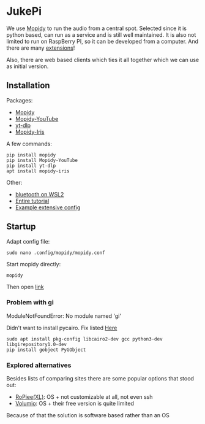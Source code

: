 # JukePi

We use [Mopidy](https://mopidy.com) to run the audio from a central spot.
Selected since it is python based, can run as a service and is still well maintained.
It is also not limited to run on RaspBerry PI, so it can be developed from a computer.
And there are many [extensions](https://mopidy.com/ext/)!

Also, there are web based clients which ties it all together which we can use as initial version.

## Installation

Packages:
* [Mopidy](https://docs.mopidy.com/en/latest/installation/)
* [Mopidy-YouTube](https://mopidy.com/ext/youtube/)
* [yt-dlp](https://pypi.org/project/yt-dlp/)
* [Mopidy-Iris](https://mopidy.com/ext/iris/)

A few commands:
```
pip install mopidy
pip install Mopidy-YouTube
pip install yt-dlp
apt install mopidy-iris
```

Other:
* [bluetooth on WSL2](https://stackoverflow.com/questions/65795071/bluetooth-in-docker-for-windows-host)
* [Entire tutorial](https://www.youtube.com/watch?v=ukU5tQeMgko)
* [Example extensive config](https://pythonrepo.com/repo/mopidy-mopidy-python-audio)

## Startup

Adapt config file:
```
sudo nano .config/mopidy/mopidy.conf
```

Start mopidy directly:
```
mopidy
```

Then open [link](http://localhost:6680/iris/)

### Problem with gi
ModuleNotFoundError: No module named 'gi'

Didn't want to install pycairo. Fix listed [Here](https://askubuntu.com/questions/80448/what-would-cause-the-gi-module-to-be-missing-from-python)

```
sudo apt install pkg-config libcairo2-dev gcc python3-dev libgirepository1.0-dev
pip install gobject PyGObject
```

### Explored alternatives
Besides lists of comparing sites there are some popular options that stood out:
* [RoPiee(XL)](https://ropieee.org/xl/): OS + not customizable at all, not even ssh
* [Volumio](https://volumio.com/en/): OS + their free version is quite limited

Because of that the solution is software based rather than an OS
